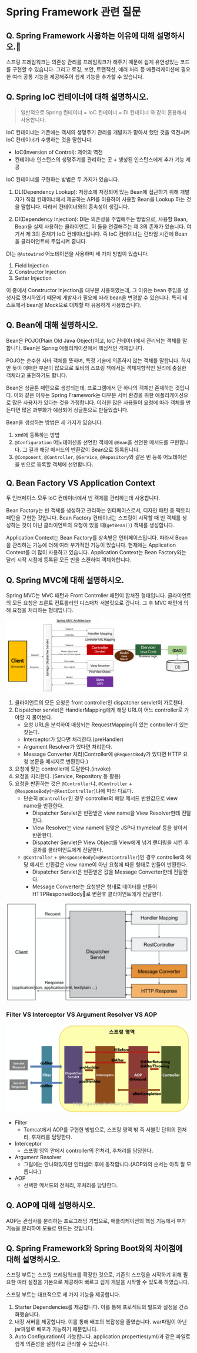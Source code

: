 # Spring Framework 관련 질문

## Q. Spring Framework 사용하는 이유에 대해 설명하시오.
스프링 프레임워크는 의존성 관리를 프레임워크가 해주기 때문에 쉽게 유연성있는 코드를 구현할 수 있습니다. 그리고 로깅, 보안, 트랜잭션, 에러 처리 등 애플리케이션에 필요한 여러 공통 기능을 제공해주어 쉽게 기능을 추가할 수 있습니다.

## Q. Spring IoC 컨테이너에 대해 설명하시오.
> 일반적으로 Spring 컨테이너 = IoC 컨테이너 = DI 컨테이너 와 같이 혼용해서 사용합니다.

IoC 컨테이너는 기존에는 객체의 생명주기 관리를 개발자가 맡아서 했던 것을 역전시켜 IoC 컨테이너가 수행하는 것을 말합니다.

- IoC(Inversion of Control): 제어의 역전
- 컨테이너: 인스턴스의 생명주기를 관리하는 곳 + 생성된 인스턴스에게 추가 기능 제공

IoC 컨테이너를 구현하는 방법은 두 가지가 있습니다.
1. DL(Dependency Lookup): 저장소에 저장되어 있는 Bean에 접근하기 위해 개발자가 직접 컨테이너에서 제공하는 API를 이용하여 사용할 Bean을 Lookup 하는 것을 말합니다. 따라서 컨테이너와의 종속성이 생깁니다.

2. DI(Dependency Injection): DI는 의존성을 주입해주는 방법으로, 사용할 Bean, Bean을 실제 사용하는 클라이언트, 이 둘을 연결해주는 제 3의 존재가 있습니다. 여기서 제 3의 존재가 IoC 컨테이너입니다. 즉 IoC 컨테이너는 런타임 시간에 Bean을 클라이언트에 주입시켜 줍니다.

DI는 `@Autowired` 어노테이션을 사용하며 세 가지 방법이 있습니다.
1. Field Injection
2. Constructor Injection
3. Setter Injection

이 중에서 Constructor Injection을 대부분 사용하였는데, 그 이유는 bean 주입을 생성자로 명시하였기 때문에 개발자가 필요에 따라 bean을 변경할 수 있습니다. 특히 테스트에서 bean을 Mock으로 대체할 때 유용하게 사용했습니다.

## Q. Bean에 대해 설명하시오.
Bean은 POJO(Plain Old Java Object)이고, IoC 컨테이너에서 관리되는 객체를 말합니다. Bean은 Spring 애플리케이션에서 핵심적인 객체입니다.

POJO는 순수한 자바 객체를 뜻하며, 특정 기술에 의존하지 않는 객체를 말합니다. 하지만 뜻이 애매한 부분이 많으므로 토비의 스프링 책에서는 객체지향적인 원리에 충실한 객체라고 표현하기도 합니다.

Bean은 싱글톤 패턴으로 생성되는데, 프로그램에서 단 하나의 객체만 존재하는 것입니다. 이와 같은 이유는 Spring Framework는 대부분 서버 환경을 위한 애플리케이션으로 많은 사용자가 있다는 것을 가정합니다. 이러한 많은 사용들이 요청에 따라 객체를 만든다면 많은 과부화가 예상되어 싱글톤으로 만들었습니다.

Bean을 생성하는 방법은 세 가지가 있습니다.
1. xml에 등록하는 방법
2. `@Configuration` 어노테이션을 선언한 객체에 `@Bean`을 선언한 메서드를 구현합니다. 그 결과 해당 메서드의 반환값이 Bean으로 등록됩니다.
3. `@Component`, `@Controller`, `@Service`, `@Repository`와 같은 빈 등록 어노테이션을 빈으로 등록할 객체에 선언합니다.

## Q. Bean Factory VS Application Context
두 인터페이스 모두 IoC 컨테이너에서 빈 객체를 관리하는데 사용합니다.

Bean Factory는 빈 객체를 생성하고 관리하는 인터페이스로서, 디자인 패턴 중 팩토리 패턴을 구현한 것입니다. Bean Factory 컨테이너는 스프링이 시작할 때 빈 객체를 생성하는 것이 아닌 클라이언트의 요청이 있을 때(`getBean()`) 객체를 생성합니다.

Application Context는 Bean Factory를 상속받은 인터페이스입니다. 따라서 Bean을 관리하는 기능에 더해 여러 부가적인 기능이 있습니다. 현재에는 Application Context를 더 많이 사용하고 있습니다. Application Context는 Bean Factory와는 달리 시작 시점에 등록된 모든 빈을 스캔하여 객체화합니다.

## Q. Spring MVC에 대해 설명하시오.
Spring MVC는 MVC 패턴과 Front Controller 패턴이 합쳐진 형태입니다. 클라이언트의 모든 요청은 프론트 컨트롤러인 디스패처 서블릿으로 갑니다. 그 후 MVC 패턴에 의해 요청을 처리하는 형태입니다.

![Spring_MVC_model](./images/Spring_MVC_model.png)

1. 클라이언트의 모든 요청은 front controller인 dispatcher servlet이 가로챈다.
2. Dispatcher servlet은 HandlerMapping에게 해당 URL이 어느 controller로 가야할 지 물어본다.
    - 요청 URL을 분석하여 매칭되는 RequestMapping이 있는 controller가 있는 찾는다.
    - Interceptor가 있다면 처리한다.(preHandler)
    - Argument Resolver가 있다면 처리한다.
    - Message Converter 처리(Controller에 `@RequestBody`가 있다면 HTTP 요청 본문을 메시지로 변환한다.)
3. 요청에 맞는 controller에 도달한다.(invoke)
4. 요청을 처리한다. (Service, Repository 등 활용)
5. 요청을 반환하는 것은 `@Controller`냐, `@Controller` + `@ResponseBody`(=`@RestController`)냐에 따라 다르다.
    - 단순히 `@Controller`인 경우 controller의 해당 메서드 반환값으로 view name을 반환한다.
        - Dispatcher Servlet은 반환받은 view name을 View Resolver한테 전달한다.
        - View Resolver는 view name에 알맞은 JSP나 thymeleaf 등을 찾아서 반환한다.
        - Dispatcher Servlet은 View Object를 View에게 넘겨 랜더링을 시킨 후 결과를 클라이언트에게 전달한다.
    - `@Controller` + `@ResponseBody`(=`@RestController`)인 경우  controller의 해당 메서드 반환값은 view name이 아닌 요청에 따른 형태로 만들어 반환한다.
        - Dispatcher Servlet은 반환받은 값을 Message Converter한테 전달한다.
        - Message Converter는 요청받은 형태로 데이터를 만들어 HTTPResponseBody로 변환후 클라이언트에게 전달한다.


![Spring RestController](./images/spring_restcontroller.png)

### Filter VS Interceptor VS Argument Resolver VS AOP

![Spring Flow](./images/spring_flow.png)

- Filter
    - Tomcat에서 AOP를 구현한 방법으로, 스프링 영역 밖 즉 서블릿 단위의 전처리, 후처리를 담당한다.
- Interceptor
    - 스프링 영역 안에서 controller의 전처리, 후처리를 담당한다.
- Argument Resolver
    - 그림에는 안나와있지만 인터셉터 후에 동작합니다.(AOP와의 순서는 아직 잘 모릅니다.)
- AOP
    - 선택한 메서드의 전처리, 후처리를 담당한다.

## Q. AOP에 대해 설명하시오.
AOP는 관심사를 분리하는 프로그래밍 기법으로, 애플리케이션의 핵심 기능에서 부가 기능을 분리하여 모듈로 만드는 것입니다. 

## Q. Spring Framework와 Spring Boot와의 차이점에 대해 설명하시오.
스프링 부트는 스프링 프레임워크를 확장한 것으로, 기존의 스프링을 시작하기 위해 필요한 여러 설정을 기본으로 제공하여 빠르고 쉽게 개발을 시작할 수 있도록 하였습니다.

스프링 부트는 대표적으로 세 가지 기능을 제공합니다.
1. Starter Dependencies를 제공합니다. 이를 통해 프로젝트의 빌드와 설정을 간소화했습니다.
2. 내장 서버를 제공합니다. 이를 통해 배포의 복잡성을 줄였습니다. war파일이 아닌 jar파일로 배포가 가능하기 때문입니다.
3. Auto Configuration이 가능합니다. application.properties(yml)과 같은 파일로 쉽게 의존성을 설정하고 관리할 수 있습니다.